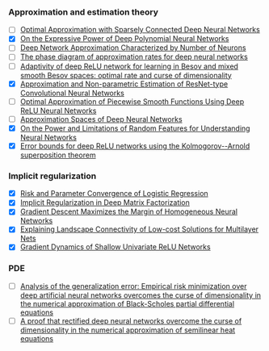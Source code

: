### Approximation and estimation theory 
- [ ] [Optimal Approximation with Sparsely Connected Deep Neural Networks](https://arxiv.org/abs/1705.01714)
- [x] [On the Expressive Power of Deep Polynomial Neural Networks](https://arxiv.org/pdf/1905.12207.pdf)
- [ ] [Deep Network Approximation Characterized by Number of Neurons](https://arxiv.org/pdf/1906.05497v1.pdf)
- [ ] [The phase diagram of approximation rates for deep neural networks](https://arxiv.org/pdf/1906.09477v1.pdf)
- [ ] [Adaptivity of deep ReLU network for learning in Besov and mixed smooth Besov spaces: optimal rate and curse of dimensionality](https://openreview.net/forum?id=H1ebTsActm)
- [x] [Approximation and Non-parametric Estimation of ResNet-type Convolutional Neural Networks](https://arxiv.org/abs/1903.10047)
- [ ] [Optimal Approximation of Piecewise Smooth Functions Using Deep ReLU Neural Networks](https://arxiv.org/pdf/1709.05289v4.pdf)
- [ ] [Approximation Spaces of Deep Neural Networks](https://arxiv.org/pdf/1905.01208v2.pdf)
- [x] [On the Power and Limitations of Random Features for Understanding Neural Networks](https://arxiv.org/abs/1904.00687)
- [x] [Error bounds for deep ReLU networks using the Kolmogorov--Arnold superposition theorem](https://arxiv.org/abs/1906.11945)

### Implicit regularization
- [x] [Risk and Parameter Convergence of Logistic Regression](https://arxiv.org/abs/1803.07300)
- [x] [Implicit Regularization in Deep Matrix Factorization](https://arxiv.org/pdf/1905.13655.pdf)
- [x] [Gradient Descent Maximizes the Margin of Homogeneous Neural Networks](https://arxiv.org/pdf/1906.05890.pdf)
- [x] [Explaining Landscape Connectivity of Low-cost Solutions for Multilayer Nets](https://arxiv.org/abs/1906.06247v1)
- [x] [Gradient Dynamics of Shallow Univariate ReLU Networks](https://arxiv.org/abs/1906.07842)

### PDE 
- [ ] [Analysis of the generalization error: Empirical risk minimization over deep artificial neural networks overcomes the curse of dimensionality in the numerical approximation of Black-Scholes partial differential equations](https://arxiv.org/abs/1809.03062)
- [ ] [A proof that rectified deep neural networks overcome the curse of dimensionality in the numerical approximation of semilinear heat equations](https://arxiv.org/abs/1901.10854)
